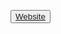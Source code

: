 <link rel="stylesheet" href="https://maxcdn.bootstrapcdn.com/bootstrap/3.4.1/css/bootstrap.min.css">

  <button type="button" class="btn btn-success"><a href="https://phpcrud701.000webhostapp.com/">Website</a></button>

